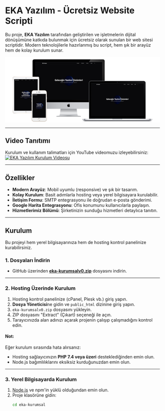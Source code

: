 # EKA Yazılım - Ücretsiz Website Scripti

Bu proje, **EKA Yazılım** tarafından geliştirilen ve işletmelerin dijital dönüşümüne katkıda bulunmak için ücretsiz olarak sunulan bir web sitesi scriptidir. Modern teknolojilerle hazırlanmış bu script, hem şık bir arayüz hem de kolay kurulum sunar.

![EKA Yazılım](https://github.com/ekayazilim/react-ucretsiz-website-scripti/blob/main/all-devices-white.png)

---

## **Video Tanıtımı**
Kurulum ve kullanım talimatları için YouTube videomuzu izleyebilirsiniz:
[![EKA Yazılım Kurulum Videosu](https://img.youtube.com/vi/pR1Gjn96SPg/0.jpg)](https://youtu.be/pR1Gjn96SPg)

---

## **Özellikler**
- **Modern Arayüz**: Mobil uyumlu (responsive) ve şık bir tasarım.
- **Kolay Kurulum**: Basit adımlarla hosting veya yerel bilgisayara kurulabilir.
- **İletişim Formu**: SMTP entegrasyonu ile doğrudan e-posta gönderimi.
- **Google Harita Entegrasyonu**: Ofis konumunu kullanıcılarla paylaşın.
- **Hizmetlerimiz Bölümü**: Şirketinizin sunduğu hizmetleri detaylıca tanıtın.

---

## **Kurulum**

Bu projeyi hem yerel bilgisayarınıza hem de hosting kontrol panelinize kurabilirsiniz.

### **1. Dosyaları İndirin**
- GitHub üzerinden [**eka-kurumsalv0.zip**](https://github.com/ekayazilim/react-ucretsiz-website-scripti/blob/main/eka-kurumsalv0.zip) dosyasını indirin.

---

### **2. Hosting Üzerinde Kurulum**

1. Hosting kontrol panelinize (cPanel, Plesk vb.) giriş yapın.
2. **Dosya Yöneticisi**ne gidin ve `public_html` dizinine giriş yapın.
3. `eka-kurumsalv0.zip` dosyasını yükleyin.
4. ZIP dosyasını "Extract" (Çıkart) seçeneği ile açın.
5. Tarayıcınızda alan adınızı açarak projenin çalışıp çalışmadığını kontrol edin.

#### **Not:**
Eğer kurulum sırasında hata alırsanız:
- Hosting sağlayıcınızın **PHP 7.4 veya üzeri** desteklediğinden emin olun.
- Node.js bağımlılıklarını eksiksiz kurduğunuzdan emin olun.

---

### **3. Yerel Bilgisayarda Kurulum**

1. [Node.js](https://nodejs.org/) ve npm'in yüklü olduğundan emin olun.
2. Proje klasörüne gidin:
   ```bash
   cd eka-kurumsal
